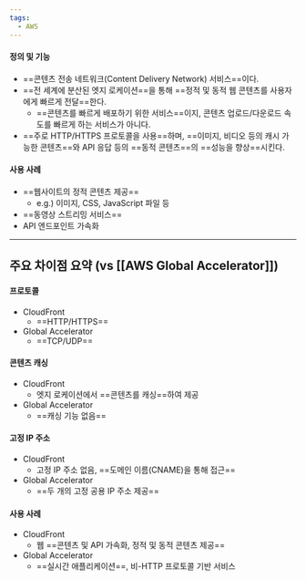 ```yaml
---
tags:
  - AWS
---
```


#### **정의 및 기능**

- ==콘텐츠 전송 네트워크(Content Delivery Network) 서비스==이다.
- ==전 세계에 분산된 엣지 로케이션==을 통해 ==정적 및 동적 웹 콘텐츠를 사용자에게 빠르게 전달==한다.
	- ==콘텐츠를 빠르게 배포하기 위한 서비스==이지,
	  콘텐츠 업로드/다운로드 속도를 빠르게 하는 서비스가 아니다.
- ==주로 HTTP/HTTPS 프로토콜을 사용==하며, 
  ==이미지, 비디오 등의 캐시 가능한 콘텐츠==와 API 응답 등의 ==동적 콘텐츠==의 ==성능을 향상==시킨다.


#### **사용 사례**

- ==웹사이트의 정적 콘텐츠 제공==
	- e.g.) 이미지, CSS, JavaScript 파일 등
- ==동영상 스트리밍 서비스==
- API 엔드포인트 가속화


----

## 주요 차이점 요약 (vs [[AWS Global Accelerator]])

#### 프로토콜

- CloudFront
	- ==HTTP/HTTPS==
- Global Accelerator
	- ==TCP/UDP==


#### 콘텐츠 캐싱

- CloudFront
	- 엣지 로케이션에서 ==콘텐츠를 캐싱==하여 제공
- Global Accelerator
	- ==캐싱 기능 없음==


#### 고정 IP 주소

- CloudFront
	- 고정 IP 주소 없음, ==도메인 이름(CNAME)을 통해 접근==
- Global Accelerator
	- ==두 개의 고정 공용 IP 주소 제공==


#### 사용 사례

- CloudFront
	- 웹 ==콘텐츠 및 API 가속화, 정적 및 동적 콘텐츠 제공==
- Global Accelerator
	- ==실시간 애플리케이션==, 비-HTTP 프로토콜 기반 서비스